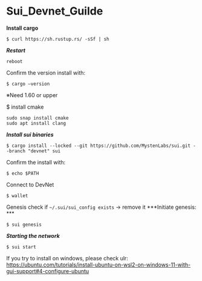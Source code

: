 # Sui_Devnet_Guilde
**Install cargo**
```
$ curl https://sh.rustup.rs/ -sSf | sh
```
***Restart***
```
reboot
```

Confirm the version install with: 
```
$ cargo —version
```
※Need 1.60 or upper

$ install cmake
```
sudo snap install cmake
sudo apt install clang
```
***Install sui binaries***
```
$ cargo install --locked --git https://github.com/MystenLabs/sui.git --branch "devnet" sui
```
Confirm the install with: 
```
$ echo $PATH
```
Connect to DevNet
```
$ wallet
````
Genesis
check if ```~/.sui/sui_config exists``` → remove it
***Initiate genesis: ***
```
$ sui genesis
```
***Starting the network***
```
$ sui start 
```

If you try to install on windows, please check ulr:
https://ubuntu.com/tutorials/install-ubuntu-on-wsl2-on-windows-11-with-gui-support#4-configure-ubuntu
